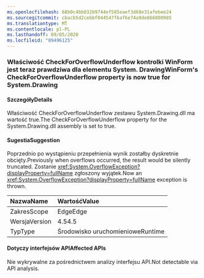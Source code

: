 ```yaml
---
ms.openlocfilehash: 68b0c4bb032b9744ef585eaef3d68e31afebee24
ms.sourcegitcommit: cbacb5d2cebbf044547f6af6e74a9de866800985
ms.translationtype: MT
ms.contentlocale: pl-PL
ms.lasthandoff: 09/05/2020
ms.locfileid: "89496125"
---
```

### <a name="winforms-checkforoverflowunderflow-property-is-now-true-for-systemdrawing"></a><span data-ttu-id="3f08d-101">Właściwość CheckForOverflowUnderflow kontrolki WinForm jest teraz prawdziwa dla elementu System. Drawing</span><span class="sxs-lookup"><span data-stu-id="3f08d-101">WinForm's CheckForOverflowUnderflow property is now true for System.Drawing</span></span>

#### <a name="details"></a><span data-ttu-id="3f08d-102">Szczegóły</span><span class="sxs-lookup"><span data-stu-id="3f08d-102">Details</span></span>

<span data-ttu-id="3f08d-103">Właściwość CheckForOverflowUnderflow zestawu System.Drawing.dll ma wartość true.</span><span class="sxs-lookup"><span data-stu-id="3f08d-103">The CheckForOverflowUnderflow property for the System.Drawing.dll assembly is set to true.</span></span>

#### <a name="suggestion"></a><span data-ttu-id="3f08d-104">Sugestia</span><span class="sxs-lookup"><span data-stu-id="3f08d-104">Suggestion</span></span>

<span data-ttu-id="3f08d-105">Poprzednio po wystąpieniu przepełnienia wynik zostałby dyskretnie obcięty.</span><span class="sxs-lookup"><span data-stu-id="3f08d-105">Previously when overflows occurred, the result would be silently truncated.</span></span> <span data-ttu-id="3f08d-106">Zostanie <xref:System.OverflowException?displayProperty=fullName> zgłoszony wyjątek.</span><span class="sxs-lookup"><span data-stu-id="3f08d-106">Now an <xref:System.OverflowException?displayProperty=fullName> exception is thrown.</span></span>

| <span data-ttu-id="3f08d-107">Nazwa</span><span class="sxs-lookup"><span data-stu-id="3f08d-107">Name</span></span>    | <span data-ttu-id="3f08d-108">Wartość</span><span class="sxs-lookup"><span data-stu-id="3f08d-108">Value</span></span>       |
|:--------|:------------|
| <span data-ttu-id="3f08d-109">Zakres</span><span class="sxs-lookup"><span data-stu-id="3f08d-109">Scope</span></span>   |<span data-ttu-id="3f08d-110">Edge</span><span class="sxs-lookup"><span data-stu-id="3f08d-110">Edge</span></span>|
|<span data-ttu-id="3f08d-111">Wersja</span><span class="sxs-lookup"><span data-stu-id="3f08d-111">Version</span></span>|<span data-ttu-id="3f08d-112">4.5</span><span class="sxs-lookup"><span data-stu-id="3f08d-112">4.5</span></span>|
|<span data-ttu-id="3f08d-113">Typ</span><span class="sxs-lookup"><span data-stu-id="3f08d-113">Type</span></span>|<span data-ttu-id="3f08d-114">Środowisko uruchomieniowe</span><span class="sxs-lookup"><span data-stu-id="3f08d-114">Runtime</span></span>|

#### <a name="affected-apis"></a><span data-ttu-id="3f08d-115">Dotyczy interfejsów API</span><span class="sxs-lookup"><span data-stu-id="3f08d-115">Affected APIs</span></span>

<span data-ttu-id="3f08d-116">Nie wykrywalne za pośrednictwem analizy interfejsu API.</span><span class="sxs-lookup"><span data-stu-id="3f08d-116">Not detectable via API analysis.</span></span>

<!--

#### Affected APIs

Not detectable via API analysis.

-->
